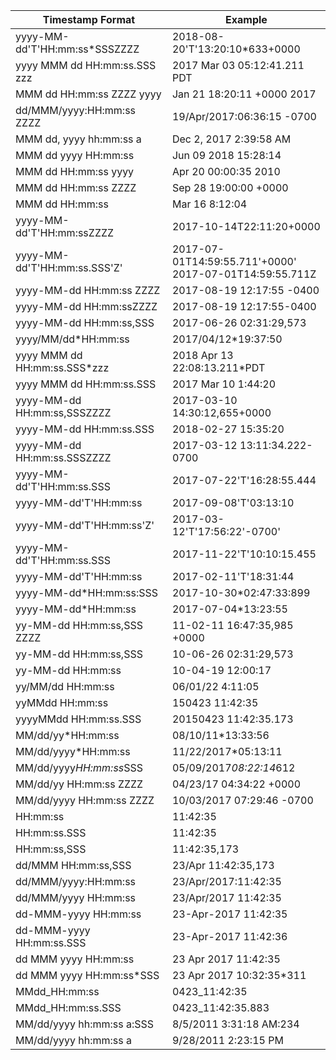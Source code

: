 | Timestamp Format              | Example                                                    |
|-------------------------------|------------------------------------------------------------|
| yyyy-MM-dd'T'HH:mm:ss*SSSZZZZ | 2018-08-20'T'13:20:10*633+0000                             |
| yyyy MMM dd HH:mm:ss.SSS zzz  | 2017 Mar 03 05:12:41.211 PDT                               |
| MMM dd HH:mm:ss ZZZZ yyyy     | Jan 21 18:20:11 +0000 2017                                 |
| dd/MMM/yyyy:HH:mm:ss ZZZZ     | 19/Apr/2017:06:36:15 -0700                                 |
| MMM dd, yyyy hh:mm:ss a       | Dec 2, 2017 2:39:58 AM                                     |
| MMM dd yyyy HH:mm:ss          | Jun 09 2018 15:28:14                                       |
| MMM dd HH:mm:ss yyyy          | Apr 20 00:00:35 2010                                       |
| MMM dd HH:mm:ss ZZZZ          | Sep 28 19:00:00 +0000                                      |
| MMM dd HH:mm:ss               | Mar 16 8:12:04                                             |
| yyyy-MM-dd'T'HH:mm:ssZZZZ     | 2017-10-14T22:11:20+0000                                   |
| yyyy-MM-dd'T'HH:mm:ss.SSS'Z'  | 2017-07-01T14:59:55.711'+0000'<br>2017-07-01T14:59:55.711Z |
| yyyy-MM-dd HH:mm:ss ZZZZ      | 2017-08-19 12:17:55 -0400                                  |
| yyyy-MM-dd HH:mm:ssZZZZ       | 2017-08-19 12:17:55-0400                                   |
| yyyy-MM-dd HH:mm:ss,SSS       | 2017-06-26 02:31:29,573                                    |
| yyyy/MM/dd*HH:mm:ss           | 2017/04/12*19:37:50                                        |
| yyyy MMM dd HH:mm:ss.SSS*zzz  | 2018 Apr 13 22:08:13.211*PDT                               |
| yyyy MMM dd HH:mm:ss.SSS      | 2017 Mar 10 1:44:20                                        |
| yyyy-MM-dd HH:mm:ss,SSSZZZZ   | 2017-03-10 14:30:12,655+0000                               |
| yyyy-MM-dd HH:mm:ss.SSS       | 2018-02-27 15:35:20                                        |
| yyyy-MM-dd HH:mm:ss.SSSZZZZ   | 2017-03-12 13:11:34.222-0700                               |
| yyyy-MM-dd'T'HH:mm:ss.SSS     | 2017-07-22'T'16:28:55.444                                  |
| yyyy-MM-dd'T'HH:mm:ss         | 2017-09-08'T'03:13:10                                      |
| yyyy-MM-dd'T'HH:mm:ss'Z'      | 2017-03-12'T'17:56:22'-0700'                               |
| yyyy-MM-dd'T'HH:mm:ss.SSS     | 2017-11-22'T'10:10:15.455                                  |
| yyyy-MM-dd'T'HH:mm:ss         | 2017-02-11'T'18:31:44                                      |
| yyyy-MM-dd*HH:mm:ss:SSS       | 2017-10-30*02:47:33:899                                    |
| yyyy-MM-dd*HH:mm:ss           | 2017-07-04*13:23:55                                        |
| yy-MM-dd HH:mm:ss,SSS ZZZZ    | 11-02-11 16:47:35,985 +0000                                |
| yy-MM-dd HH:mm:ss,SSS         | 10-06-26 02:31:29,573                                      |
| yy-MM-dd HH:mm:ss             | 10-04-19 12:00:17                                          |
| yy/MM/dd HH:mm:ss             | 06/01/22 4:11:05                                           |
| yyMMdd HH:mm:ss               | 150423 11:42:35                                            |
| yyyyMMdd HH:mm:ss.SSS         | 20150423 11:42:35.173                                      |
| MM/dd/yy*HH:mm:ss             | 08/10/11*13:33:56                                          |
| MM/dd/yyyy*HH:mm:ss           | 11/22/2017*05:13:11                                        |
| MM/dd/yyyy*HH:mm:ss*SSS       | 05/09/2017*08:22:14*612                                    |
| MM/dd/yy HH:mm:ss ZZZZ        | 04/23/17 04:34:22 +0000                                    |
| MM/dd/yyyy HH:mm:ss ZZZZ      | 10/03/2017 07:29:46 -0700                                  |
| HH:mm:ss                      | 11:42:35                                                   |
| HH:mm:ss.SSS                  | 11:42:35                                                   |
| HH:mm:ss,SSS                  | 11:42:35,173                                               |
| dd/MMM HH:mm:ss,SSS           | 23/Apr 11:42:35,173                                        |
| dd/MMM/yyyy:HH:mm:ss          | 23/Apr/2017:11:42:35                                       |
| dd/MMM/yyyy HH:mm:ss          | 23/Apr/2017 11:42:35                                       |
| dd-MMM-yyyy HH:mm:ss          | 23-Apr-2017 11:42:35                                       |
| dd-MMM-yyyy HH:mm:ss.SSS      | 23-Apr-2017 11:42:36                                       |
| dd MMM yyyy HH:mm:ss          | 23 Apr 2017 11:42:35                                       |
| dd MMM yyyy HH:mm:ss*SSS      | 23 Apr 2017 10:32:35*311                                   |
| MMdd_HH:mm:ss                 | 0423_11:42:35                                              |
| MMdd_HH:mm:ss.SSS             | 0423_11:42:35.883                                          |
| MM/dd/yyyy hh:mm:ss a:SSS     | 8/5/2011 3:31:18 AM:234                                    |
| MM/dd/yyyy hh:mm:ss a         | 9/28/2011 2:23:15 PM                                       |
